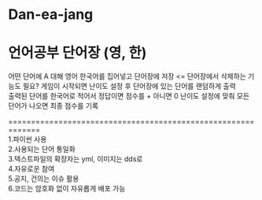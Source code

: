# Dan-ea-jang
# 언어공부 단어장 (영, 한)
어떤 단어에 A 대해 영어 한국어를 집어넣고 단어장에 저장 <= 단어장에서 삭제하는 기능도 필요? 
게임이 시작되면 난이도 설정 후 단어장에 있는 단어를 랜덤하게 출력  
출력된 단어를 한국어로 적어서 정답이면 점수를 + 아니면 0 
난이도 설정에 맞춰 모든 단어가 나오면 최종 점수를 기록  

=============================================================  
1.파이썬 사용  
2.사용되는 단어 통일화  
3.텍스트파일의 확장자는 yml, 이미지는 dds로  
4.자유로운 참여  
5.공지, 건의는 이슈 활용  
6.코드는 암호화 없이 자유롭게 배포 가능  

